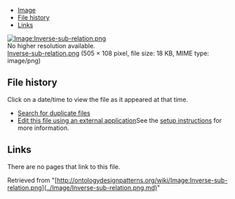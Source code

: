 * [Image](../Image/Inverse-sub-relation.png.md#file)
* [File history](../Image/Inverse-sub-relation.png.md#filehistory)
* [Links](../Image/Inverse-sub-relation.png.md#filelinks)

[![Image:Inverse-sub-relation.png](../../../images/8/85/Inverse-sub-relation.png)](../../../images/8/85/Inverse-sub-relation.png)  
No higher resolution available.  
[Inverse-sub-relation.png](../../../images/8/85/Inverse-sub-relation.png)‎ (505 × 108 pixel, file size: 18 KB, MIME type: image/png)

## File history

Click on a date/time to view the file as it appeared at that time.



  
* [Search for duplicate files](http://ontologydesignpatterns.org/wiki/Special:FileDuplicateSearch/Inverse-sub-relation.png "Special:FileDuplicateSearch/Inverse-sub-relation.png")
* [Edit this file using an external application](http://ontologydesignpatterns.org/wiki/index.php?title=Image:Inverse-sub-relation.png&action=edit&externaledit=true&mode=file "Image:Inverse-sub-relation.png")See the [setup instructions](http://www.mediawiki.org/wiki/Manual:External_editors "http://www.mediawiki.org/wiki/Manual:External_editors") for more information.

## Links



There are no pages that link to this file.




Retrieved from "[http://ontologydesignpatterns.org/wiki/Image:Inverse-sub-relation.png](../Image/Inverse-sub-relation.png.md)"